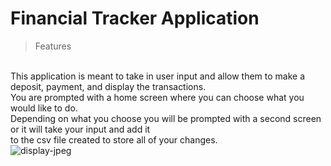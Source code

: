 # Financial Tracker Application
>Features
<br>
This application is meant to take in user input and allow them to make
a deposit, payment, and display the transactions.<br>
You are prompted with a home screen where you can choose what you would like to do.<br>
Depending on what you choose you will be prompted with a second screen or it will take your input and add it<br>
to the csv file created to store all of your changes.<br>
<img src="https://i.ibb.co/fpP7j0T/display-jpeg.png" alt="display-jpeg" border="0"></a>
